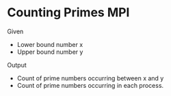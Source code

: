# Counting Primes MPI

Given
- Lower bound number x
- Upper bound number y

Output
- Count of prime numbers occurring between x and y
- Count of prime numbers occurring in each process.
